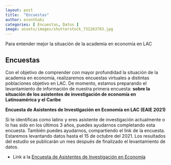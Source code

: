```yaml
---
layout: post
title:  "Encuestas"
author: econthaki
categories: [ Encuestas, Datos ]
image: assets/images/shutterstock_731263783.jpg
---
```


Para entender mejor la situación de la academia en economía en LAC

## Encuestas

Con el objetivo de comprender con mayor profundidad la situación de la academia en economía, realizaremos encuestas virtuales a distintas poblaciones objetivo en LAC. De momento, estamos preparando el levantamiento de información de nuestra primera encuesta: **sobre la situación de los asistentes de investigación de economía en Latinoamérica y el Caribe**

**Encuesta de Asistentes de Investigación en Economía en LAC (EAIE 2021)**

Si te identificas como latinx y eres asistente de investigación actualmente o lo has sido en los últimos 3 años, puedes ayudarnos completando esta encuesta. También puedes ayudarnos, compartiendo el link de la encuesta. Estaremos levantando datos hasta el 15 de octubre del 2021. Los resultados del estudio se publicarán un mes después de finalizado el levantamiento de datos.

- Link a la [Encuesta de Asistentes de Investigación en Economía][EAIE]

[EAIE]:   https://econthaki.surveycto.com/collect/eaie_2021?caseid=
